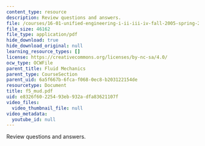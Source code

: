 ```yaml
---
content_type: resource
description: Review questions and answers.
file: /courses/16-01-unified-engineering-i-ii-iii-iv-fall-2005-spring-2006/e8326f60225493eb932adfa83621107f_f5_mud.pdf
file_size: 46162
file_type: application/pdf
hide_download: true
hide_download_original: null
learning_resource_types: []
license: https://creativecommons.org/licenses/by-nc-sa/4.0/
ocw_type: OCWFile
parent_title: Fluid Mechanics
parent_type: CourseSection
parent_uid: 6a5f667b-6fca-f068-0ec8-b203122154de
resourcetype: Document
title: f5_mud.pdf
uid: e8326f60-2254-93eb-932a-dfa83621107f
video_files:
  video_thumbnail_file: null
video_metadata:
  youtube_id: null
---
```

Review questions and answers.